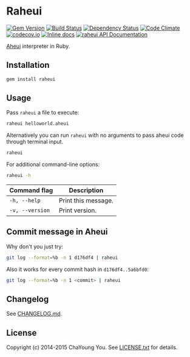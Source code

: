 # Raheui

[![Gem Version](https://badge.fury.io/rb/raheui.svg)](http://badge.fury.io/rb/raheui)
[![Build Status](https://travis-ci.org/yous/raheui.svg?branch=master)](https://travis-ci.org/yous/raheui)
[![Dependency Status](https://gemnasium.com/yous/raheui.svg)](https://gemnasium.com/yous/raheui)
[![Code Climate](https://codeclimate.com/github/yous/raheui/badges/gpa.svg)](https://codeclimate.com/github/yous/raheui)
[![codecov.io](http://codecov.io/github/yous/raheui/coverage.svg?branch=master)](http://codecov.io/github/yous/raheui?branch=master)
[![Inline docs](http://inch-ci.org/github/yous/raheui.svg?branch=master)](http://inch-ci.org/github/yous/raheui)
[![raheui API Documentation](https://www.omniref.com/ruby/gems/raheui.png)](https://www.omniref.com/ruby/gems/raheui)

[Aheui][] interpreter in Ruby.

[Aheui]: http://aheui.github.io

## Installation

``` sh
gem install raheui
```

## Usage

Pass `raheui` a file to execute:

``` sh
raheui helloworld.aheui
```

Alternatively you can run `raheui` with no arguments to pass aheui code through terminal input.

``` sh
raheui
```

For additional command-line options:

``` sh
raheui -h
```

Command flag    | Description
----------------|--------------------
`-h, --help`    | Print this message.
`-v, --version` | Print version.

## Commit message in Aheui

Why don't you just try:

``` sh
git log --format=%b -n 1 d176df4 | raheui
```

Also it works for every commit hash in `d176df4..5a6bfd0`:

``` sh
git log --format=%b -n 1 <commit> | raheui
```

## Changelog

See [CHANGELOG.md](CHANGELOG.md).

## License

Copyright (c) 2014-2015 ChaYoung You. See [LICENSE.txt](LICENSE.txt) for details.
